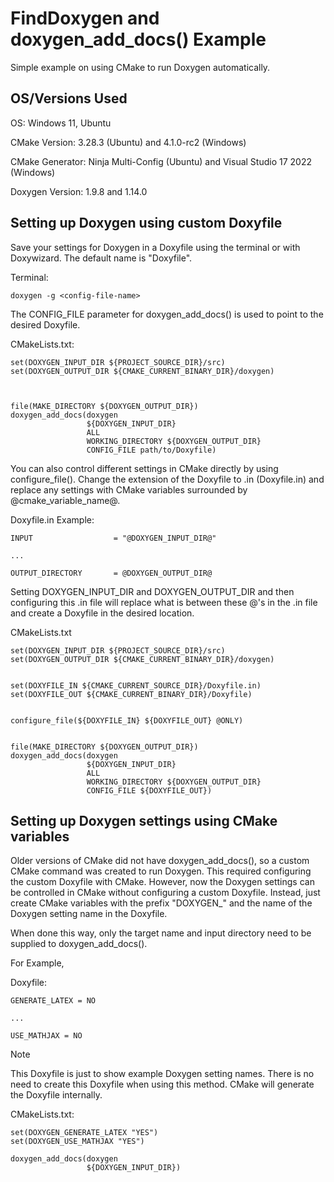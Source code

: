 # FindDoxygen and doxygen_add_docs() Example

Simple example on using CMake to run Doxygen automatically.


## OS/Versions Used

OS: Windows 11, Ubuntu

CMake Version: 3.28.3 (Ubuntu) and 4.1.0-rc2 (Windows)

CMake Generator: Ninja Multi-Config (Ubuntu) and Visual Studio 17 2022 (Windows)

Doxygen Version: 1.9.8 and 1.14.0






## Setting up Doxygen using custom Doxyfile

Save your settings for Doxygen in a Doxyfile using the terminal or 
with Doxywizard. The default name is "Doxyfile".

Terminal:
```
doxygen -g <config-file-name>
```

The CONFIG_FILE parameter for doxygen_add_docs() is used to point to 
the desired Doxyfile.

CMakeLists.txt:
```
set(DOXYGEN_INPUT_DIR ${PROJECT_SOURCE_DIR}/src)
set(DOXYGEN_OUTPUT_DIR ${CMAKE_CURRENT_BINARY_DIR}/doxygen)



file(MAKE_DIRECTORY ${DOXYGEN_OUTPUT_DIR}) 
doxygen_add_docs(doxygen 
                 ${DOXYGEN_INPUT_DIR} 
                 ALL 
                 WORKING_DIRECTORY ${DOXYGEN_OUTPUT_DIR} 
                 CONFIG_FILE path/to/Doxyfile)
```
You can also control different settings in CMake directly by
using configure_file().
Change the extension of the Doxyfile to .in (Doxyfile.in)
and replace any settings with CMake variables surrounded by
@cmake_variable_name@.

Doxyfile.in Example:
```
INPUT                  = "@DOXYGEN_INPUT_DIR@"

...

OUTPUT_DIRECTORY       = @DOXYGEN_OUTPUT_DIR@

```

Setting DOXYGEN_INPUT_DIR and DOXYGEN_OUTPUT_DIR and then configuring this
.in file will replace what is between these @'s in the .in file and
create a Doxyfile in the desired location.

CMakeLists.txt

```
set(DOXYGEN_INPUT_DIR ${PROJECT_SOURCE_DIR}/src)
set(DOXYGEN_OUTPUT_DIR ${CMAKE_CURRENT_BINARY_DIR}/doxygen)


set(DOXYFILE_IN ${CMAKE_CURRENT_SOURCE_DIR}/Doxyfile.in)
set(DOXYFILE_OUT ${CMAKE_CURRENT_BINARY_DIR}/Doxyfile)


configure_file(${DOXYFILE_IN} ${DOXYFILE_OUT} @ONLY)


file(MAKE_DIRECTORY ${DOXYGEN_OUTPUT_DIR}) 
doxygen_add_docs(doxygen 
                 ${DOXYGEN_INPUT_DIR} 
                 ALL 
                 WORKING_DIRECTORY ${DOXYGEN_OUTPUT_DIR} 
                 CONFIG_FILE ${DOXYFILE_OUT})
```

## Setting up Doxygen settings using CMake variables

Older versions of CMake did not have doxygen_add_docs(), so a custom CMake command
was created to run Doxygen.  This required configuring the custom Doxyfile with
CMake.  However, now the Doxygen settings can be controlled in CMake without
configuring a custom Doxyfile.  Instead, just create CMake variables with the
prefix "DOXYGEN_" and the name of the Doxygen setting name in the Doxyfile.

When done this way, only the target name and input directory need to be supplied to
doxygen_add_docs().  

For Example,

Doxyfile:
```
GENERATE_LATEX = NO

...

USE_MATHJAX = NO
```
> [!NOTE]
> This Doxyfile is just to show example Doxygen setting names.  There is no need to create 
> this Doxyfile when using this method. CMake will generate the Doxyfile internally.


CMakeLists.txt:
```
set(DOXYGEN_GENERATE_LATEX "YES")
set(DOXYGEN_USE_MATHJAX "YES")

doxygen_add_docs(doxygen 
                 ${DOXYGEN_INPUT_DIR})

```

